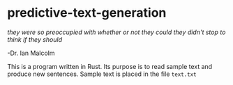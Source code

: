# predictive-text-generation
_they were so preoccupied with whether or not they could they didn't stop to think if they should_

-Dr. Ian Malcolm

This is a program written in Rust. Its purpose is to read sample text and produce new sentences. Sample text is placed in the file `text.txt`
